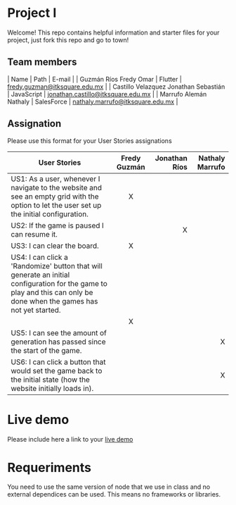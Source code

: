 # Project I

Welcome! This repo contains helpful information and starter files for your project, just fork this repo and go to town!

## Team members


| Name | Path | E-mail |
| Guzmán Ríos Fredy Omar | Flutter | fredy.guzman@itksquare.edu.mx | 
| Castillo Velazquez Jonathan Sebastián | JavaScript | jonathan.castillo@itksquare.edu.mx | 
| Marrufo Alemán Nathaly | SalesForce | nathaly.marrufo@itksquare.edu.mx |


## Assignation 

Please use this format for your User Stories assignations

| User Stories     | Fredy Guzmán | Jonathan Ríos | Nathaly Marrufo
| ---------------- | :--: | ---: | ---: |
| US1: As a user, whenever I navigate to the website and see an empty grid with the option to let the user set up the initial configuration. |  X   |      |      |
| US2: If the game is paused I can resume it. |      |    X |      |
| US3: I can clear the board. |  X   |      |      |
| US4: I can click a 'Randomize' button that will generate an initial configuration for the game to play and this can only be done when the games has not yet started.
|      |  X   |      |
| US5: I can see the amount of generation has passed since the start of the game. |      |      |  X   |
| US6: I can click a button that would set the game back to the initial state (how the website initially loads in).|      |      |  X   |

# Live demo

Please include here a link to your [live demo](url_here_please)

# Requeriments
You need to use the same version of node that we use in class and no external dependices can be used. This means no frameworks or libraries.

